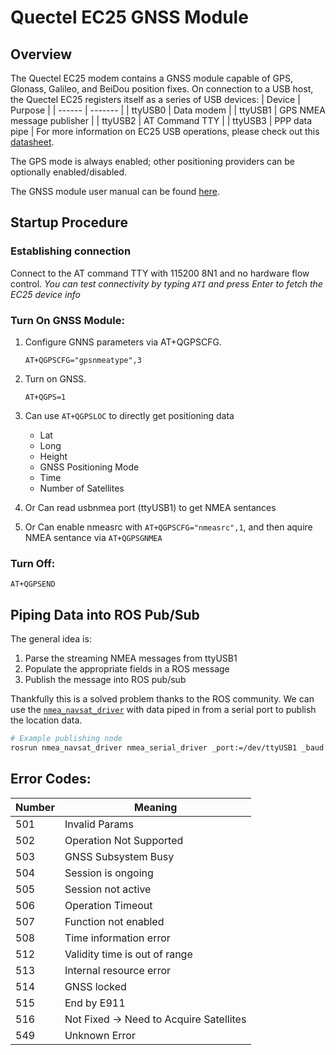 # Quectel EC25 GNSS Module

## Overview
The Quectel EC25 modem contains a GNSS module capable of GPS, Glonass, Galileo, and BeiDou position fixes.
On connection to a USB host, the Quectel EC25 registers itself as a series of USB devices:
| Device | Purpose |
| ------ | ------- |
| ttyUSB0 | Data modem |
| ttyUSB1 | GPS NMEA message publisher |
| ttyUSB2 | AT Command TTY |
| ttyUSB3 | PPP data pipe |
For more information on EC25 USB operations, please check out this [datasheet](https://www.quectel.com/UploadImage/Downlad/Quectel_WCDMA&LTE_Linux_USB_Driver_User_Guide_V1.8.pdf).

The GPS mode is always enabled; other positioning providers can be optionally enabled/disabled.

The GNSS module user manual can be found [here](https://usermanual.wiki/Document/QuectelEC2526EC21GNSSATCommandsManualV11.894777683).


## Startup Procedure
### Establishing connection
Connect to the AT command TTY with 115200 8N1 and no hardware flow control.
*You can test connectivity by typing `ATI` and press Enter to fetch the EC25 device info*

### Turn On GNSS Module:
1. Configure GNNS parameters via AT+QGPSCFG.
	```
	AT+QGPSCFG="gpsnmeatype",3
	```

2. Turn on GNSS.
	```
	AT+QGPS=1
	```

3. Can use `AT+QGPSLOC` to directly get positioning data
	- Lat
	- Long
	- Height
	- GNSS Positioning Mode
	- Time
	- Number of Satellites

4. Or Can read usbnmea port (ttyUSB1) to get NMEA sentances

5. Or Can enable nmeasrc with `AT+QGPSCFG="nmeasrc",1`, and then aquire NMEA sentance via `AT+QGPSGNMEA`


### Turn Off:
```
AT+QGPSEND
```

## Piping Data into ROS Pub/Sub
The general idea is:
1. Parse the streaming NMEA messages from ttyUSB1
2. Populate the appropriate fields in a ROS message
3. Publish the message into ROS pub/sub

Thankfully this is a solved problem thanks to the ROS community.
We can use the [`nmea_navsat_driver`](https://wiki.ros.org/nmea_navsat_driver) with data piped in from a serial port to publish the location data.
```bash
# Example publishing node
rosrun nmea_navsat_driver nmea_serial_driver _port:=/dev/ttyUSB1 _baud:=115200
```

## Error Codes:
| Number | Meaning |
| ------ | ------- |
|501 |	Invalid Params |
|502	| Operation Not Supported |
|503	| GNSS Subsystem Busy |
|504 |	Session is ongoing |
|505	| Session not active |
|506 | Operation Timeout |
|507	| Function not enabled |
|508	| Time information error |
|512	| Validity time is out of range |
|513	| Internal resource error |
|514	| GNSS locked |
|515	| End by E911 |
|516	| Not Fixed -> Need to Acquire Satellites |
|549	| Unknown Error |
